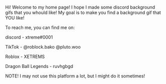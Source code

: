 Hi! Welcome to my home page! I hope I made some discord background gifs that you whould like!
My goal is to make you find a background gif that YOU like!

To reach me, you can find me on: 

discord - xtreme#0001

TikTok - @roblock.bako
         @pluto.woo
         
Roblox - XETREMS

Dragon Ball Legends - ruvhgbgd






NOTE!
I may not use this platform a lot, but I might do it sometimes!
